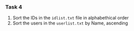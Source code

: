 ### Task 4

1. Sort the IDs in the `idlist.txt` file in alphabethical order
2. Sort the users in the `userlist.txt` by Name, ascending